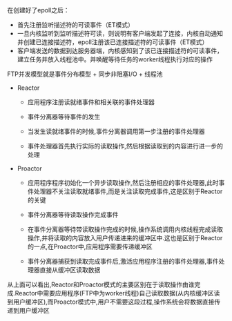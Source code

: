 在创建好了epoll之后：
- 首先注册监听描述符的可读事件（ET模式）
- 一旦内核监听到监听描述符可读，则说明有客户端发起了连接，内核自动通知并创建已连接描述符，epoll注册该已连接描述符的可读事件（ET模式）
- 客户端发送的数据到达服务器端，内核感知到了该已连接描述符的可读事件，建立任务并放入线程池中。并唤醒等待任务的worker线程执行对应的操作

FTP并发模型就是事件分布模型 + 同步非阻塞I/O + 线程池

- Reactor

    - 应用程序注册读就绪事件和相关联的事件处理器

    - 事件分离器等待事件的发生

    - 当发生读就绪事件的时候,事件分离器调用第一步注册的事件处理器

    - 事件处理器首先执行实际的读取操作,然后根据读取到的内容进行进一步的处理

- Proactor

    - 应用程序程序初始化一个异步读取操作,然后注册相应的事件处理器,此时事件处理器不关注读取就绪事件,而是关注读取完成事件,这是区别于Reactor的关键

    - 事件分离器等待读取操作完成事件

    - 在事件分离器等待带读取操作完成的时候,操作系统调用内核线程完成读取操作,并将读取的内容放入用户传递进来的缓冲区中.这也是区别于Reactor的一点,在Proactor中,应用程序需要传递缓冲区

    - 事件分离器捕获到读取完成事件后,激活应用程序注册的事件处理器,事件处理器直接从缓冲区读取数据

从上面可以看出,Reactor和Proactor模式的主要区别在于读取操作由谁完成.Reactor中需要应用程序(FTP中为worker线程)自己读取数据(从内核缓冲区读到用户缓冲区),而Proactor模式中,用户不需要这段过程,操作系统会将数据直接传递到用户缓冲区